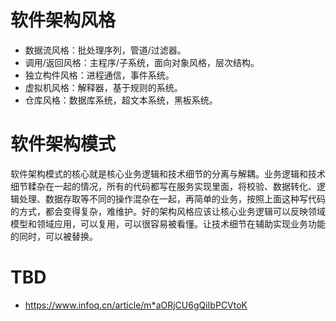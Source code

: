# 软件架构风格

- 数据流风格：批处理序列，管道/过滤器。
- 调用/返回风格：主程序/子系统，面向对象风格，层次结构。
- 独立构件风格：进程通信，事件系统。
- 虚拟机风格：解释器，基于规则的系统。
- 仓库风格：数据库系统，超文本系统，黑板系统。

# 软件架构模式

软件架构模式的核心就是核心业务逻辑和技术细节的分离与解耦。业务逻辑和技术细节糅杂在一起的情况，所有的代码都写在服务实现里面，将校验、数据转化、逻辑处理、数据存取等不同的操作混杂在一起，再简单的业务，按照上面这种写代码的方式，都会变得复杂，难维护。好的架构风格应该让核心业务逻辑可以反映领域模型和领域应用，可以复用，可以很容易被看懂。让技术细节在辅助实现业务功能的同时，可以被替换。

# TBD

- https://www.infoq.cn/article/m*aORjCU6gQiIbPCVtoK
